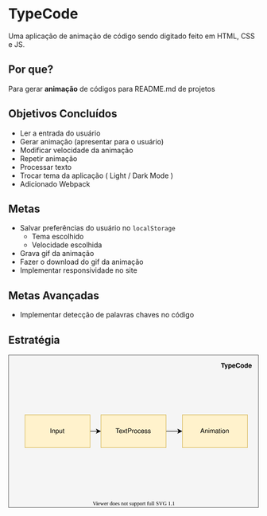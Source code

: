 # TypeCode
Uma aplicação de animação de código sendo digitado feito em HTML, CSS e JS.

## Por que?
Para gerar **animação** de códigos para README.md de projetos

## Objetivos Concluídos
- Ler a entrada do usuário
- Gerar animação (apresentar para o usuário)
- Modificar velocidade da animação 
- Repetir animação
- Processar texto
- Trocar tema da aplicação ( Light / Dark Mode )
- Adicionado Webpack

## Metas
- Salvar preferências do usuário no `localStorage`
  - Tema escolhido
  - Velocidade escolhida
- Grava gif da animação 
- Fazer o download do gif da animação
- Implementar responsividade no site

## Metas Avançadas
- Implementar detecção de palavras chaves no código

## Estratégia
![Estratégia](./assets/Typecode.svg)